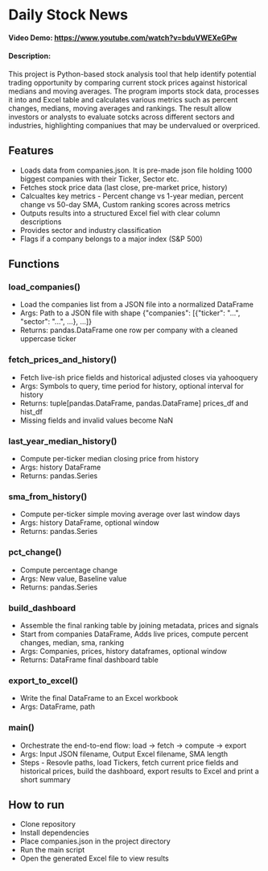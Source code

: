 # Daily Stock News
#### Video Demo:  <https://www.youtube.com/watch?v=bduVWEXeGPw>
#### Description:
This project is Python-based stock analysis tool that help identify potential trading opportunity by comparing current stock prices against historical medians and moving averages.
The program imports stock data, processes it into and Excel table and calculates various metrics such as percent changes, medians, moving averages and rankings.
The result allow investors or analysts to evaluate sotcks across different sectors and industries, highlighting companiues that may be undervalued or overpriced.


## Features
- Loads data from companies.json. It is pre-made json file holding 1000 biggest companies with their Ticker, Sector etc.
- Fetches stock price data (last close, pre-market price, history)
- Calcualtes key metrics - Percent change vs 1-year median, percent change vs 50-day SMA, Custom ranking scores across metrics
- Outputs results into a structured Excel fiel with clear column descriptions
- Provides sector and industry classification
- Flags if a company belongs to a major index (S&P 500)

## Functions

### load_companies()
- Load the companies list from a JSON file into a normalized DataFrame
- Args: Path to a JSON file  with shape {"companies": [{"ticker": "...", "sector": "...", ...}, ...]}
- Returns: pandas.DataFrame one row per company with a cleaned uppercase ticker

### fetch_prices_and_history()
- Fetch live-ish price fields and historical adjusted closes via yahooquery
- Args: Symbols to query, time period for history, optional interval for history
- Returns: tuple[pandas.DataFrame, pandas.DataFrame] prices_df and hist_df
- Missing fields and invalid values become NaN

### last_year_median_history()
- Compute per-ticker median closing price from history
- Args: history DataFrame
- Returns: pandas.Series

### sma_from_history()
- Compute per-ticker simple moving average over last window days
- Args: history DataFrame, optional window
- Returns: pandas.Series

### pct_change()
- Compute percentage change
- Args: New value, Baseline value
- Returns: pandas.Series

### build_dashboard
- Assemble the final ranking table by joining metadata, prices and signals
- Start from companies DataFrame, Adds live prices, compute percent changes, median, sma, ranking
- Args: Companies, prices, history dataframes, optional window
- Returns: DataFrame final dashboard table

### export_to_excel()
- Write the final DataFrame to an Excel workbook
- Args: DataFrame, path

### main()
- Orchestrate the end-to-end flow: load -> fetch -> compute -> export
- Args: Input JSON filename, Output Excel filename, SMA length
- Steps - Resovle paths, load Tickers, fetch current price fields and historical prices, build the dashboard, export results to Excel and print a short summary

## How to run
- Clone repository
- Install dependencies
- Place companies.json in the project directory
- Run the main script
- Open the generated Excel file to view results



